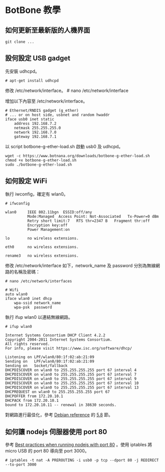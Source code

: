 # BotBone 教學

## 如何更新至最新版的人機界面
    git clone ...

## 設何設定 USB gadget

先安裝 udhcpd。

    # apt-get install udhcpd

修改 /etc/network/interface。
    # nano /etc/network/interface

增加以下內容至 /etc/network/interface。

    # Ethernet/RNDIS gadget (g_ether)
    # ... or on host side, usbnet and random hwaddr
    iface usb0 inet static
        address 192.168.7.2
        netmask 255.255.255.0
        network 192.168.7.0
        gateway 192.168.7.1

以 script botbone-g-ether-load.sh 啟動 usb0 及 udhcpd。

    wget -c https://www.botnana.org/downloads/botbone-g-ether-load.sh
    chmod +x botbone-g-ether-load.sh
    sudo ./botbone-g-ether-load.sh

## 如何設定 WiFi

執行 iwconfig，確定有 wlan0。

    # ifwconfig

    wlan0     IEEE 802.11bgn  ESSID:off/any
              Mode:Managed  Access Point: Not-Associated   Tx-Power=0 dBm
              Retry short limit:7   RTS thr=2347 B   Fragment thr:off
              Encryption key:off
              Power Management:on
     
    lo        no wireless extensions.
     
    eth0      no wireless extensions.
     
    rename3   no wireless extensions.

修改 /etc/network/interface 如下，network_name 及 password 分別為無線網路的名稱及密碼：

    # nano /etc/network/interfaces

    # Wifi
    auto wlan0
    iface wlan0 inet dhcp
        wpa-ssid network_name
        wpa-psk  password

執行 ifup wlan0 以連結無線網路。

    # ifup wlan0

    Internet Systems Consortium DHCP Client 4.2.2
    Copyright 2004-2011 Internet Systems Consortium.
    All rights reserved.
    For info, please visit https://www.isc.org/software/dhcp/
     
    Listening on LPF/wlan0/80:1f:02:ab:21:09
    Sending on   LPF/wlan0/80:1f:02:ab:21:09
    Sending on   Socket/fallback
    DHCPDISCOVER on wlan0 to 255.255.255.255 port 67 interval 4
    DHCPDISCOVER on wlan0 to 255.255.255.255 port 67 interval 7
    DHCPDISCOVER on wlan0 to 255.255.255.255 port 67 interval 9
    DHCPDISCOVER on wlan0 to 255.255.255.255 port 67 interval 10
    DHCPDISCOVER on wlan0 to 255.255.255.255 port 67 interval 13
    DHCPREQUEST on wlan0 to 255.255.255.255 port 67
    DHCPOFFER from 172.20.10.1
    DHCPACK from 172.20.10.1
    bound to 172.20.10.11 -- renewal in 38630 seconds.

對網路進行最佳化，參考 [Debian reference](https://www.debian.org/doc/manuals/debian-reference/index.en.html) 的 [5.8](https://www.debian.org/doc/manuals/debian-reference/ch05.en.html#_network_optimization) 節。

## 如何讓 nodejs 伺服器使用 port 80

參考 [Best practices when running nodejs with port 80](http://stackoverflow.com/questions/16573668/best-practices-when-running-node-js-with-port-80-ubuntu-linode)
。使用 iptables 將 micro USB 的 port 80 導向至 port 3000。

    # iptables -t nat -A PREROUTING -i usb0 -p tcp --dport 80 -j REDIRECT --to-port 3000

